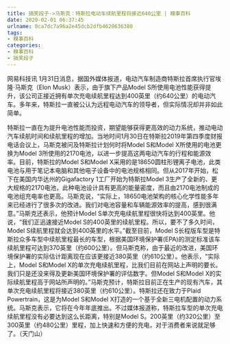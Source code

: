 ```yaml
---
title: 搞笑段子->马斯克：特斯拉电动车续航里程将接近640公里 | 糗事百科
date: 2020-02-01 06:37:45
urlname: 0ca7dc7a96a2e45dcb2dfb4620636380
tags: 
- 糗事百科
categories:
- 糗事百科
- 搞笑段子
---
```

网易科技讯 1月31日消息，据国外媒体报道，电动汽车制造商特斯拉首席执行官埃隆·马斯克（Elon Musk）表示，由于旗下产品Model S所使用电池性能获得提升，该公司正接近拥有单次充电续航里程达到400英里（约640公里）的电动汽车。多年来，特斯拉一直被公认为远程电动汽车的领导者，但实际情况却并非如此简单。

特斯拉一直在为提升电池性能而投资，期望能够获得更高效的动力系统，推动电动汽车续航时间和续航里程的增加。当地时间1月30日在特斯拉2019年第四季度财报电话会议上，马斯克被问及特斯拉计划何时将Model S和Model X所使用的电池更换为Model 3所使用的2170电池，以进一步提高这两电动汽车的行程和能源效率。目前，特斯拉的Model S和Model X采用的是18650圆柱形锂离子电池，此类电池与用于笔记本电脑和其他电子设备中的电池规格相同。但从2017年开始，松下在美国内华达州的Gigafactory 1工厂开始为特斯拉Model 3生产了全新的、更大规格的2170电池，此种电池设计具有更高的能量密度，而且由2170电池制成的电池组充电率也更高。马斯克说，“实际上，18650电池架构的核心化学性能多年来已经进行了很多次的改进。我们对电池容量和车辆能源效率的提高，感到很满意。”马斯克还表示，他预计Model S单次充电续航里程很快将达到400英里。他说，“我们正迅速接近Model S的400英里的续航里程。所以，要不了多久时间，Model S续航里程就会达到400英里的水平。”截至目前，Model S长程版车型是特斯拉众多车型中续航里程最长的车型，根据美国环境保护署(EPA)的测定标准该车续航里程可达到370英里（约600公里）。但马斯克称，由于最近的改进，美国环境保护署的实际估计距离现在应该更接近380英里（约610公里）。他表示，“实际上，Model S和Model X的单次充电续航里程，比我们目前在网站上声明的要长。我们只是还没来得及更新美国环境保护署的评估数字。但Model S和Model X的实际续航里程高于网站所声明的。”马斯克预计，特斯拉目前正在生产的现有汽车，其单次充电续航里程将接近380英里（约610公里）。特斯拉还在致力于Plaid Powertrain，这是为Model S和Model X打造的一个基于全新三电机配置的动力系统。马斯克表示，它将在今年年底推出。不过媒体报道称，特斯拉车型的单次充电续航里程没有必要达到这么长距离，特别是Model S。200英里（约320公里）至300英里（约480公里）里程，加上快速和方便的充电，对于消费者来说就足够了。（天门山）


